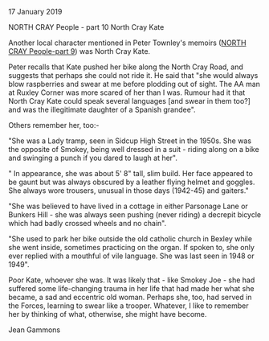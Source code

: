 17 January 2019

NORTH CRAY People - part 10 North Cray Kate

Another local character mentioned in Peter Townley's memoirs ([NORTH CRAY People-part 9](http://www.northcrayresidents.org.uk/newsmail_files/nm0668.html)) was North Cray Kate.

Peter recalls that Kate pushed her bike along the North Cray Road, and suggests that perhaps she could not ride it. He said that "she would always blow raspberries and swear at me before plodding out of sight. The AA man at Ruxley Corner was more scared of her than I was. Rumour had it that North Cray Kate could speak several languages [and swear in them too?] and was the illegitimate daughter of a Spanish grandee".

Others remember her, too:-

"She was a Lady tramp, seen in Sidcup High Street in the 1950s. She was the opposite of Smokey, being well dressed in a suit - riding along on a bike and swinging a punch if you dared to laugh at her".

" In appearance, she was about 5' 8" tall, slim build. Her face appeared to be gaunt but was always obscured by a leather flying helmet and goggles. She always wore trousers, unusual in those days (1942-45) and gaiters."

"She was believed to have lived in a cottage in either Parsonage Lane or Bunkers Hill - she was always seen pushing (never riding) a decrepit bicycle which had badly crossed wheels and no chain".

"She used to park her bike outside the old catholic church in Bexley while she went inside, sometimes practicing on the organ. If spoken to, she only ever replied with a mouthful of vile language. She was last seen in 1948 or 1949".

Poor Kate, whoever she was. It was likely that - like Smokey Joe - she had suffered some life-changing trauma in her life that had made her what she became, a sad and eccentric old woman. Perhaps she, too, had served in the Forces, learning to swear like a trooper. Whatever, I like to remember her by thinking of what, otherwise, she might have become.

Jean Gammons

